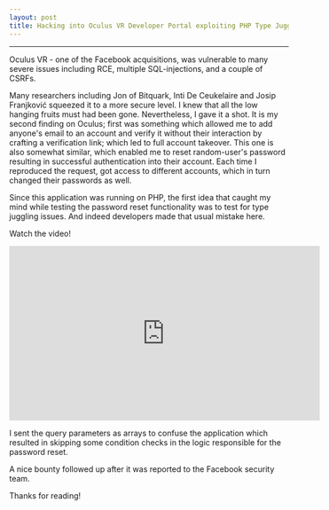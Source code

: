 ```yaml
---
layout: post
title: Hacking into Oculus VR Developer Portal exploiting PHP Type Juggling
---
```


---


Oculus VR - one of the Facebook acquisitions, was vulnerable to many severe issues including RCE, multiple SQL-injections, and a couple of CSRFs.

Many researchers including Jon of Bitquark, Inti De Ceukelaire and Josip Franjković squeezed it to a more secure level. I knew that all the low hanging fruits must had been gone. Nevertheless, I gave it a shot. It is my second finding on Oculus; first was something which allowed me to add anyone's email to an account and verify it without their interaction by crafting a verification link; which led to full account takeover. This one is also somewhat similar, which enabled me to reset random-user's password resulting in successful authentication into their account. Each time I reproduced the request, got access to different accounts, which in turn changed their passwords as well.

Since this application was running on PHP, the first idea that caught my mind while testing the password reset functionality was to test for type juggling issues. And indeed developers made that usual mistake here.

Watch the video!



<iframe width="560" height="315" src="https://www.youtube.com/embed/01a1aProHRU" frameborder="0" allowfullscreen></iframe>

I sent the query parameters as arrays to confuse the application which resulted in skipping some condition checks in the logic responsible for the password reset.


A nice bounty followed up after it was reported to the Facebook security team.


Thanks for reading!
